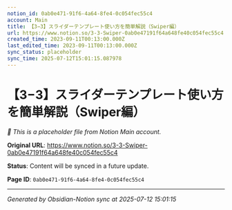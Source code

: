 ```yaml
---
notion_id: 0ab0e471-91f6-4a64-8fe4-0c054fec55c4
account: Main
title: 【3−3】スライダーテンプレート使い方を簡単解説（Swiper編）
url: https://www.notion.so/3-3-Swiper-0ab0e47191f64a648fe40c054fec55c4
created_time: 2023-09-11T00:13:00.000Z
last_edited_time: 2023-09-11T00:13:00.000Z
sync_status: placeholder
sync_time: 2025-07-12T15:01:15.087978
---
```


# 【3−3】スライダーテンプレート使い方を簡単解説（Swiper編）

*🔄 This is a placeholder file from Notion Main account.*

**Original URL**: https://www.notion.so/3-3-Swiper-0ab0e47191f64a648fe40c054fec55c4

**Status**: Content will be synced in a future update.

**Page ID**: `0ab0e471-91f6-4a64-8fe4-0c054fec55c4`

---

*Generated by Obsidian-Notion sync at 2025-07-12 15:01:15*
